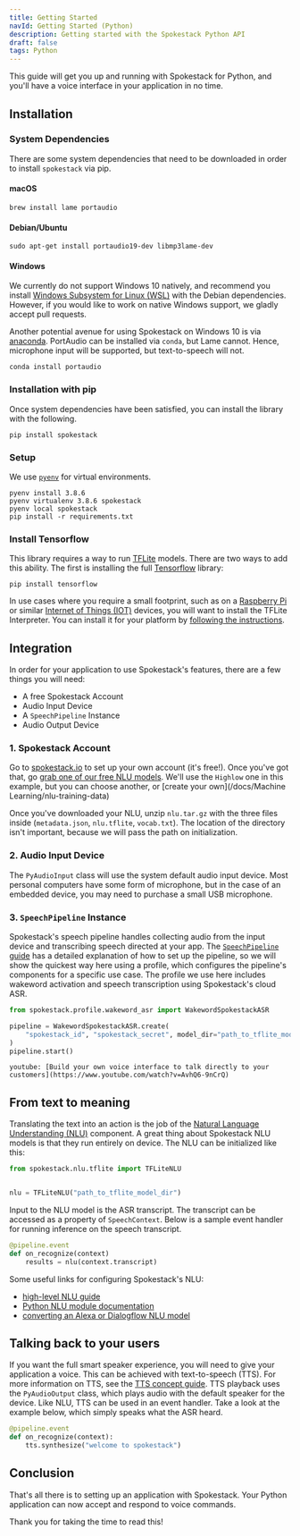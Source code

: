 ```yaml
---
title: Getting Started
navId: Getting Started (Python)
description: Getting started with the Spokestack Python API
draft: false
tags: Python
---
```


This guide will get you up and running with Spokestack for Python, and you'll have a voice interface in your application in no time.

## Installation

### System Dependencies

There are some system dependencies that need to be downloaded in order to install `spokestack` via pip.

#### macOS

```shell
brew install lame portaudio
```

#### Debian/Ubuntu

```shell
sudo apt-get install portaudio19-dev libmp3lame-dev
```

#### Windows

We currently do not support Windows 10 natively, and recommend you install [Windows Subsystem for Linux (WSL)](https://docs.microsoft.com/en-us/windows/wsl/install-win10) with the Debian dependencies. However, if you would like to work on native Windows support, we gladly accept pull requests.

Another potential avenue for using Spokestack on Windows 10 is via [anaconda](https://www.anaconda.com/). PortAudio can be installed via `conda`, but Lame cannot. Hence, microphone input will be supported, but text-to-speech will not.

```shell
conda install portaudio
```

### Installation with pip

Once system dependencies have been satisfied, you can install the library with the following.

```shell
pip install spokestack
```

### Setup

We use [`pyenv`](https://github.com/pyenv/pyenv) for virtual environments.

```shell
pyenv install 3.8.6
pyenv virtualenv 3.8.6 spokestack
pyenv local spokestack
pip install -r requirements.txt
```

### Install Tensorflow

This library requires a way to run [TFLite](https://www.tensorflow.org/lite) models. There are two ways to add this ability. The first is installing the full [Tensorflow](https://www.tensorflow.org/) library:

```shell
pip install tensorflow
```

In use cases where you require a small footprint, such as on a [Raspberry Pi](https://www.raspberrypi.org/) or similar [Internet of Things (IOT)](https://en.wikipedia.org/wiki/Internet_of_things) devices, you will want to install the TFLite Interpreter. You can install it for your platform by [following the instructions](https://www.tensorflow.org/lite/guide/python#install_just_the_tensorflow_lite_interpreter).

## Integration

In order for your application to use Spokestack's features, there are a few things you will need:

- A free Spokestack Account
- Audio Input Device
- A `SpeechPipeline` Instance
- Audio Output Device

### 1. Spokestack Account

Go to [spokestack.io](/create) to set up your own account (it's free!). Once you've got that, go [grab one of our free NLU models](/account/services/nlu). We'll use the `Highlow` one in this example, but you can choose another, or [create your own](/docs/Machine Learning/nlu-training-data)

Once you've downloaded your NLU, unzip `nlu.tar.gz` with the three files inside (`metadata.json`, `nlu.tflite`, `vocab.txt`). The location of the directory isn't important, because we will pass the path on initialization.

### 2. Audio Input Device

The `PyAudioInput` class will use the system default audio input device. Most personal computers have some form of microphone, but in the case of an embedded device, you may need to purchase a small USB microphone.

### 3. `SpeechPipeline` Instance

Spokestack's speech pipeline handles collecting audio from the input device and transcribing speech directed at your app. The [`SpeechPipeline` guide](speech-pipeline) has a detailed explanation of how to set up the pipeline, so we will show the quickest way here using a profile, which configures the pipeline's components for a specific use case. The profile we use here includes wakeword activation and speech transcription using Spokestack's cloud ASR.

```python
from spokestack.profile.wakeword_asr import WakewordSpokestackASR

pipeline = WakewordSpokestackASR.create(
    "spokestack_id", "spokestack_secret", model_dir="path_to_tflite_model_dir"
)
pipeline.start()
```

`youtube: [Build your own voice interface to talk directly to your customers](https://www.youtube.com/watch?v=AvhQ6-9nCrQ)`

## From text to meaning

Translating the text into an action is the job of the [Natural Language Understanding (NLU)](/docs/concepts/nlu) component. A great thing about Spokestack NLU models is that they run entirely on device. The NLU can be initialized like this:

```python
from spokestack.nlu.tflite import TFLiteNLU


nlu = TFLiteNLU("path_to_tflite_model_dir")
```

Input to the NLU model is the ASR transcript. The transcript can be accessed as a property of `SpeechContext`. Below is a sample event handler for running inference on the speech transcript.

```python
@pipeline.event
def on_recognize(context)
    results = nlu(context.transcript)
```

Some useful links for configuring Spokestack's NLU:

- [high-level NLU guide](/docs/concepts/nlu)
- [Python NLU module documentation](nlu)
- [converting an Alexa or Dialogflow NLU model](/docs/integrations/export)

## Talking back to your users

If you want the full smart speaker experience, you will need to give your application a voice. This can be achieved with text-to-speech (TTS). For more information on TTS, see the [TTS concept guide](/docs/concepts/tts). TTS playback uses the `PyAudioOutput` class, which plays audio with the default speaker for the device. Like NLU, TTS can be used in an event handler. Take a look at the example below, which simply speaks what the ASR heard.

```python
@pipeline.event
def on_recognize(context):
    tts.synthesize("welcome to spokestack")
```

## Conclusion

That's all there is to setting up an application with Spokestack. Your Python application can now accept and respond to voice commands.

Thank you for taking the time to read this!
